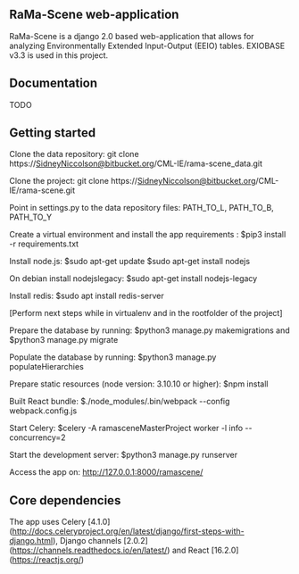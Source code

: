 **RaMa-Scene web-application**
---
RaMa-Scene is a django 2.0 based web-application that allows for analyzing Environmentally Extended Input-Output (EEIO) tables. EXIOBASE v3.3 is used in this project. 

**Documentation**
---
TODO

**Getting started**
---
Clone the data repository: git clone https://SidneyNiccolson@bitbucket.org/CML-IE/rama-scene_data.git

Clone the project: git clone https://SidneyNiccolson@bitbucket.org/CML-IE/rama-scene.git

Point in settings.py to the data repository files: PATH_TO_L, PATH_TO_B, PATH_TO_Y

Create a virtual environment and install the app requirements : $pip3 install -r requirements.txt

Install node.js:     $sudo apt-get update
    		     $sudo apt-get install nodejs

On debian install nodejslegacy: $sudo apt-get install nodejs-legacy

Install redis: $sudo apt install redis-server

[Perform next steps while in virtualenv and in the rootfolder of the project]

Prepare the database by running: $python3 manage.py makemigrations and $python3 manage.py migrate

Populate the database by running: $python3 manage.py populateHierarchies

Prepare static resources (node version: 3.10.10 or higher): $npm install

Built React bundle: $./node_modules/.bin/webpack --config webpack.config.js

Start Celery: $celery -A ramasceneMasterProject worker -l info  --concurrency=2 

Start the development server: $python3 manage.py runserver

Access the app on: http://127.0.0.1:8000/ramascene/

**Core dependencies**
---
The app uses Celery [4.1.0] (http://docs.celeryproject.org/en/latest/django/first-steps-with-django.html), Django channels [2.0.2] (https://channels.readthedocs.io/en/latest/) and React [16.2.0] (https://reactjs.org/)
